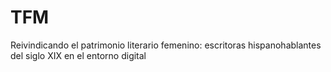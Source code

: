 # TFM
Reivindicando el patrimonio literario femenino: escritoras hispanohablantes del siglo XIX en el entorno digital
